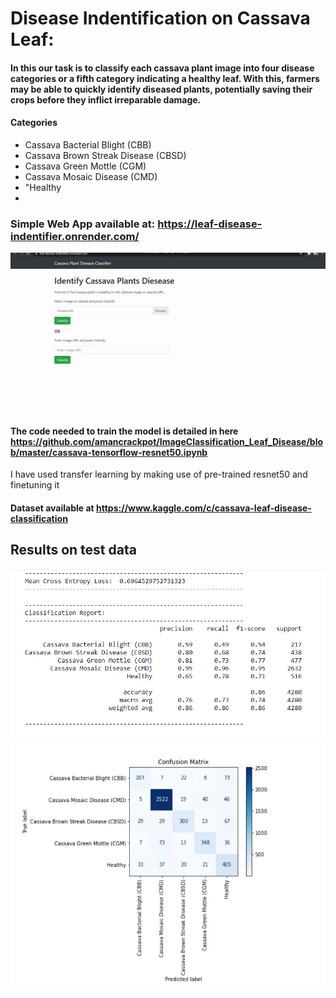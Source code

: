 # Disease Indentification on Cassava Leaf:
#### In this our task is to classify each cassava plant image into four disease categories or a fifth category indicating a healthy leaf. With this, farmers may be able to quickly identify diseased plants, potentially saving their crops before they inflict irreparable damage.

#### Categories
- Cassava Bacterial Blight (CBB)
- Cassava Brown Streak Disease (CBSD)
- Cassava Green Mottle (CGM)
- Cassava Mosaic Disease (CMD)
- "Healthy
- 
### Simple Web App available at: https://leaf-disease-indentifier.onrender.com/
![demo](https://github.com/amancrackpot/ImageClassification_Leaf_Disease/blob/master/Results/webapplet.gif)


#### The code needed to train the model is detailed in here https://github.com/amancrackpot/ImageClassification_Leaf_Disease/blob/master/cassava-tensorflow-resnet50.ipynb
I have used transfer learning by making use of pre-trained resnet50 and finetuning it

#### Dataset available at https://www.kaggle.com/c/cassava-leaf-disease-classification
## Results on test data
![image](https://github.com/amancrackpot/ImageClassification_Leaf_Disease/blob/master/Results/cr.png)
![image](https://github.com/amancrackpot/ImageClassification_Leaf_Disease/blob/master/Results/cm.png)
